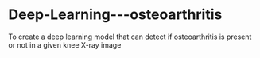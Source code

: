 # Deep-Learning---osteoarthritis
To create a deep learning model that can detect if osteoarthritis is present or not in a given knee X-ray image
